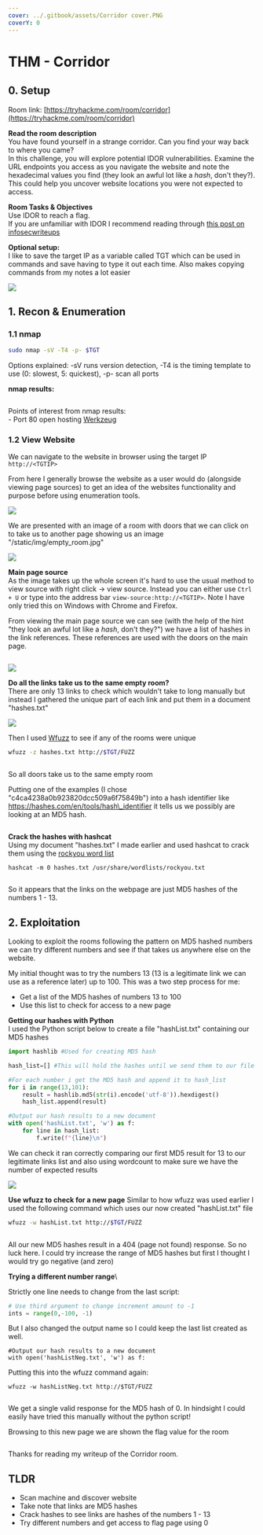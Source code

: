 ```yaml
---
cover: ../.gitbook/assets/Corridor cover.PNG
coverY: 0
---
```


# THM - Corridor

## 0. Setup

Room link: [https://tryhackme.com/room/corridor](https://tryhackme.com/room/corridor)

**Read the room description**\
You have found yourself in a strange corridor. Can you find your way back to where you came?\
In this challenge, you will explore potential IDOR vulnerabilities. Examine the URL endpoints you access as you navigate the website and note the hexadecimal values you find (they look an awful lot like a _hash_, don't they?). This could help you uncover website locations you were not expected to access.

**Room Tasks & Objectives**\
Use IDOR to reach a flag.\
If you are unfamiliar with IDOR I recommend reading through [this post on infosecwriteups](https://infosecwriteups.com/what-is-idor-vulnerability-and-how-does-it-affect-you-85431d10f8fb)

**Optional setup:**\
I like to save the target IP as a variable called TGT which can be used in commands and save having to type it out each time. Also makes copying commands from my notes a lot easier

![](<../.gitbook/assets/echo target.PNG>)

## 1. Recon & Enumeration

### 1.1 nmap

```bash
sudo nmap -sV -T4 -p- $TGT
```

Options explained: -sV runs version detection, -T4 is the timing template to use (0: slowest, 5: quickest), -p- scan all ports

**nmap results:**

<figure><img src="../.gitbook/assets/namap results.PNG" alt=""><figcaption></figcaption></figure>

Points of interest from nmap results:\
\- Port 80 open hosting [Werkzeug](https://pypi.org/project/Werkzeug/)

### 1.2 View Website

We can navigate to the website in browser using the target IP `http://<TGTIP>`

From here I generally browse the website as a user would do (alongside viewing page sources) to get an idea of the websites functionality and purpose before using enumeration tools.

![](<../.gitbook/assets/main page black (1).png>)

We are presented with an image of a room with doors that we can click on to take us to another page showing us an image "/static/img/empty\_room.jpg"

![](../.gitbook/assets/empty\_room.jpg)

**Main page source**\
As the image takes up the whole screen it's hard to use the usual method to view source with right click -> view source. Instead you can either use `Ctrl + U` or type into the address bar `view-source:http://<TGTIP>`. Note I have only tried this on Windows with Chrome and Firefox.

From viewing the main page source we can see (with the help of the hint "they look an awful lot like a _hash_, don't they?") we have a list of hashes in the link references. These references are used with the doors on the main page.

<figure><img src="../.gitbook/assets/Main page source.PNG" alt=""><figcaption></figcaption></figure>

![](<../.gitbook/assets/door links.png>)

**Do all the links take us to the same empty room?**\
There are only 13 links to check which wouldn't take to long manually but instead I gathered the unique part of each link and put them in a document "hashes.txt"

![](../.gitbook/assets/hashesTXT.PNG)

Then I used [Wfuzz](https://wfuzz.readthedocs.io/en/latest/) to see if any of the rooms were unique

```bash
wfuzz -z hashes.txt http://$TGT/FUZZ
```

<figure><img src="../.gitbook/assets/wfuzz links.PNG" alt=""><figcaption></figcaption></figure>

So all doors take us to the same empty room

Putting one of the examples (I chose "c4ca4238a0b923820dcc509a6f75849b") into a hash identifier like https://hashes.com/en/tools/hash\_identifier it tells us we possibly are looking at an MD5 hash.

<figure><img src="../.gitbook/assets/hash identifier.PNG" alt=""><figcaption></figcaption></figure>

**Crack the hashes with hashcat**\
Using my document "hashes.txt" I made earlier and used hashcat to crack them using the [rockyou word list](https://www.kali.org/tools/wordlists/)

```
hashcat -m 0 hashes.txt /usr/share/wordlists/rockyou.txt 
```

<figure><img src="../.gitbook/assets/hashcat.PNG" alt=""><figcaption></figcaption></figure>

So it appears that the links on the webpage are just MD5 hashes of the numbers 1 - 13.

## 2. Exploitation

Looking to exploit the rooms following the pattern on MD5 hashed numbers we can try different numbers and see if that takes us anywhere else on the website.

My initial thought was to try the numbers 13 (13 is a legitimate link we can use as a reference later) up to 100. This was a two step process for me:

* Get a list of the MD5 hashes of numbers 13 to 100
* Use this list to check for access to a new page

**Getting our hashes with Python**\
I used the Python script below to create a file "hashList.txt" containing our MD5 hashes

```python
import hashlib #Used for creating MD5 hash

hash_list=[] #This will hold the hashes until we send them to our file

#For each number i get the MD5 hash and append it to hash_list
for i in range(13,101):
	result = hashlib.md5(str(i).encode('utf-8')).hexdigest()
	hash_list.append(result)

#Output our hash results to a new document
with open('hashList.txt', 'w') as f:
    for line in hash_list:
        f.write(f"{line}\n")
```

We can check it ran correctly comparing our first MD5 result for 13 to our legitimate links list and also using wordcount to make sure we have the number of expected results

![](<../.gitbook/assets/python check.PNG>)

**Use wfuzz to check for a new page** Similar to how wfuzz was used earlier I used the following command which uses our now created "hashList.txt" file

```bash
wfuzz -w hashList.txt http://$TGT/FUZZ
```

<figure><img src="../.gitbook/assets/wfuzz pos.PNG" alt=""><figcaption></figcaption></figure>

All our new MD5 hashes result in a 404 (page not found) response. So no luck here. I could try increase the range of MD5 hashes but first I thought I would try go negative (and zero)

**Trying a different number range**\\

Strictly one line needs to change from the last script:

```python
# Use third argument to change increment amount to -1
ints = range(0,-100, -1)
```

But I also changed the output name so I could keep the last list created as well.

```
#Output our hash results to a new document
with open('hashListNeg.txt', 'w') as f:
```

Putting this into the wfuzz command again:

```
wfuzz -w hashListNeg.txt http://$TGT/FUZZ 
```

<figure><img src="../.gitbook/assets/wfuzz neg.PNG" alt=""><figcaption></figcaption></figure>

We get a single valid response for the MD5 hash of 0. In hindsight I could easily have tried this manually without the python script!

Browsing to this new page we are shown the flag value for the room

<figure><img src="../.gitbook/assets/flag.PNG" alt=""><figcaption></figcaption></figure>

Thanks for reading my writeup of the Corridor room.

## TLDR

* Scan machine and discover website
* Take note that links are MD5 hashes
* Crack hashes to see links are hashes of the numbers 1 - 13
* Try different numbers and get access to flag page using 0
